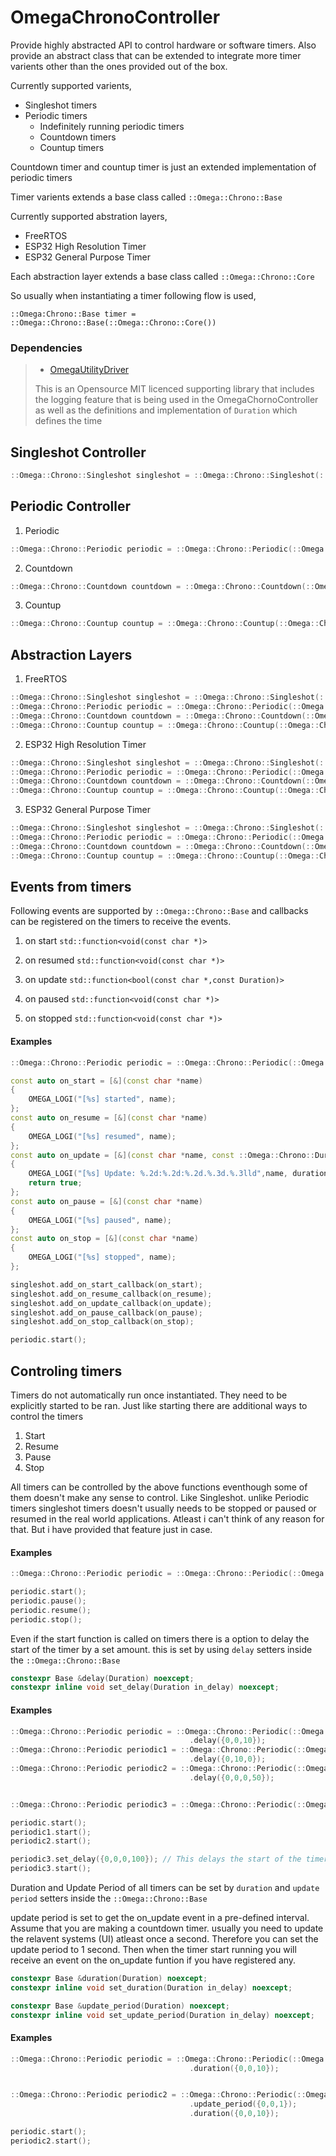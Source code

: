 # OmegaChronoController
 
 Provide highly abstracted API to control hardware or software timers. Also provide an abstract class that can be extended to integrate more timer varients other than the ones provided out of the box. 
 
 Currently supported varients,
 - Singleshot timers
 - Periodic timers
 	- Indefinitely running periodic timers
	- Countdown timers
	- Countup timers

 Countdown timer and countup timer is just an extended implementation of periodic timers

 Timer varients extends a base class called `::Omega::Chrono::Base`

 Currently supported abstration layers,
 - FreeRTOS
 - ESP32 High Resolution Timer
 - ESP32 General Purpose Timer

 Each abstraction layer extends a base class called `::Omega::Chrono::Core`

 So usually when instantiating a timer following flow is used,

 `::Omega:Chrono::Base timer = ::Omega::Chrono::Base(::Omega::Chrono::Core())`

### Dependencies
>- [OmegaUtilityDriver](https://github.com/Omegaki113r/OmegaUtilityDriver "OmegaUtilityDriver")
>
> This is an Opensource MIT licenced supporting library that includes the logging feature that is being used in the OmegaChornoController as well as the definitions and implementation of ``Duration`` which defines the time
 
## Singleshot Controller

```cpp
::Omega::Chrono::Singleshot singleshot = ::Omega::Chrono::Singleshot(::Omega::Chrono::Core());
```

## Periodic Controller

1. Periodic
```cpp
::Omega::Chrono::Periodic periodic = ::Omega::Chrono::Periodic(::Omega::Chrono::Core());
```
2. Countdown
```cpp
::Omega::Chrono::Countdown countdown = ::Omega::Chrono::Countdown(::Omega::Chrono::Core());
```
3. Countup
```cpp
::Omega::Chrono::Countup countup = ::Omega::Chrono::Countup(::Omega::Chrono::Core());
```


## Abstraction Layers
1. FreeRTOS
```cpp
::Omega::Chrono::Singleshot singleshot = ::Omega::Chrono::Singleshot(::Omega::Chrono::FreeRTOS());
::Omega::Chrono::Periodic periodic = ::Omega::Chrono::Periodic(::Omega::Chrono::FreeRTOS());
::Omega::Chrono::Countdown countdown = ::Omega::Chrono::Countdown(::Omega::Chrono::FreeRTOS());
::Omega::Chrono::Countup countup = ::Omega::Chrono::Countup(::Omega::Chrono::FreeRTOS());
```

2. ESP32 High Resolution Timer
```cpp
::Omega::Chrono::Singleshot singleshot = ::Omega::Chrono::Singleshot(::Omega::Chrono::ESP32xxHiRes());
::Omega::Chrono::Periodic periodic = ::Omega::Chrono::Periodic(::Omega::Chrono::ESP32xxHiRes());
::Omega::Chrono::Countdown countdown = ::Omega::Chrono::Countdown(::Omega::Chrono::ESP32xxHiRes());
::Omega::Chrono::Countup countup = ::Omega::Chrono::Countup(::Omega::Chrono::ESP32xxHiRes());
```
3. ESP32 General Purpose Timer
```cpp
::Omega::Chrono::Singleshot singleshot = ::Omega::Chrono::Singleshot(::Omega::Chrono::ESP32xxGP());
::Omega::Chrono::Periodic periodic = ::Omega::Chrono::Periodic(::Omega::Chrono::ESP32xxGP());
::Omega::Chrono::Countdown countdown = ::Omega::Chrono::Countdown(::Omega::Chrono::ESP32xxGP());
::Omega::Chrono::Countup countup = ::Omega::Chrono::Countup(::Omega::Chrono::ESP32xxGP());
```

## Events from timers

Following events are supported by `::Omega::Chrono::Base` and callbacks can be registered on the timers to receive the events. 
1. on start `std::function<void(const char *)>`

2. on resumed `std::function<void(const char *)>`

3. on update `std::function<bool(const char *,const Duration)>`

4. on paused `std::function<void(const char *)>`

5. on stopped `std::function<void(const char *)>`

#### Examples
```cpp
::Omega::Chrono::Periodic periodic = ::Omega::Chrono::Periodic(::Omega::Chrono::FreeRTOS());

const auto on_start = [&](const char *name)
{ 
    OMEGA_LOGI("[%s] started", name); 
};
const auto on_resume = [&](const char *name)
{ 
    OMEGA_LOGI("[%s] resumed", name); 
};
const auto on_update = [&](const char *name, const ::Omega::Chrono::Duration &duration)
{ 
    OMEGA_LOGI("[%s] Update: %.2d:%.2d:%.2d.%.3d.%.3lld",name, duration.h, duration.m, duration.s, duration.ms, duration.us); 
    return true; 
};
const auto on_pause = [&](const char *name)
{ 
    OMEGA_LOGI("[%s] paused", name); 
};
const auto on_stop = [&](const char *name)
{ 
    OMEGA_LOGI("[%s] stopped", name); 
};

singleshot.add_on_start_callback(on_start);
singleshot.add_on_resume_callback(on_resume);
singleshot.add_on_update_callback(on_update);
singleshot.add_on_pause_callback(on_pause);
singleshot.add_on_stop_callback(on_stop);

periodic.start();
```

## Controling timers

Timers do not automatically run once instantiated. They need to be explicitly started to be ran. Just like starting there are additional ways to control the timers

1. Start
2. Resume
3. Pause
4. Stop

All timers can be controlled by the above functions eventhough some of them doesn't make any sense to control. Like Singleshot. unlike Periodic timers singleshot timers doesn't usually needs to be stopped or paused or resumed in the real world applications. Atleast i can't think of any reason for that. But i have provided that feature just in case.

#### Examples
```cpp
::Omega::Chrono::Periodic periodic = ::Omega::Chrono::Periodic(::Omega::Chrono::FreeRTOS());

periodic.start();
periodic.pause();
periodic.resume();
periodic.stop();
```

Even if the start function is called on timers there is a option to delay the start of the timer by a set amount. this is set by using `delay` setters inside the `::Omega::Chrono::Base`
```cpp
constexpr Base &delay(Duration) noexcept;
constexpr inline void set_delay(Duration in_delay) noexcept;
```

#### Examples
```cpp
::Omega::Chrono::Periodic periodic = ::Omega::Chrono::Periodic(::Omega::Chrono::FreeRTOS())
                                        .delay({0,0,10});                   // This delays the start of the timer by 10 seconds
::Omega::Chrono::Periodic periodic1 = ::Omega::Chrono::Periodic(::Omega::Chrono::FreeRTOS())
                                        .delay({0,10,0});                   // This delays the start of the timer by 10 minutes
::Omega::Chrono::Periodic periodic2 = ::Omega::Chrono::Periodic(::Omega::Chrono::FreeRTOS())
                                        .delay({0,0,0,50});                 // This delays the start of the timer by 50 milliseconds                                        


::Omega::Chrono::Periodic periodic3 = ::Omega::Chrono::Periodic(::Omega::Chrono::FreeRTOS());

periodic.start();
periodic1.start();
periodic2.start();

periodic3.set_delay({0,0,0,100}); // This delays the start of the timer by 100 milliseconds  
periodic3.start();
```

Duration and Update Period of all timers can be set by `duration` and `update period` setters inside the `::Omega::Chrono::Base`

update period is set to get the on_update event in a pre-defined interval. 
Assume that you are making a countdown timer. usually you need to update the relavent systems (UI) atleast once a second. Therefore you can set the update period to 1 second. Then when the timer start running you will receive an event on the on_update funtion if you have registered any.

```cpp
constexpr Base &duration(Duration) noexcept;
constexpr inline void set_duration(Duration in_delay) noexcept;

constexpr Base &update_period(Duration) noexcept;
constexpr inline void set_update_period(Duration in_delay) noexcept;
```

#### Examples
```cpp
::Omega::Chrono::Periodic periodic = ::Omega::Chrono::Periodic(::Omega::Chrono::FreeRTOS())
                                        .duration({0,0,10});                // This duration of the timer is 10 seconds                                      


::Omega::Chrono::Periodic periodic2 = ::Omega::Chrono::Periodic(::Omega::Chrono::FreeRTOS())
                                        .update_period({0,0,1});            // This update period of the timer is 10 seconds  
                                        .duration({0,0,10});                // This duration of the timer is 10 seconds  

periodic.start();
periodic2.start();
```